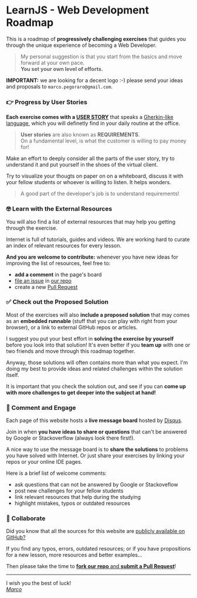 # LearnJS - Web Development Roadmap

This is a roadmap of **progressively challenging exercises** that guides you
through the unique experience of becoming a Web Developer.

> My personal suggestion is that you start from the basics and move forward
> at your own pace.  
> **You set your own level of efforts.**

**IMPORTANT:** we are looking for a decent logo :-) please send your
ideas and proposals to `marco.pegoraro@gmail.com`.

### 👉 Progress by User Stories

**Each exercise comes with a [USER STORY][1]** that speaks a
[Gherkin-like language][6], which you will definetly find in your daily routine
at the office.

> **User stories** are also known as **REQUIREMENTS**.  
> On a fundamental level, is what the customer is willing to pay money for!

Make an effort to deeply consider all the parts of the user story, try to
understand it and put yourself in the shoes of the virtual client.

Try to visualize your thougts on paper on on a whiteboard, discuss it with
your fellow students or whoever is willing to listen. It helps wonders.

> A good part of the developer's job is to understand requirements!

### 🤓 Learn with the External Resources

You will also find a list of external resources that may help you getting
through the exercise.

Internet is full of tutorials, guides and videos. We are working hard to
curate an index of relevant resources for every lesson.

**And you are welcome to contribute:** whenever you have new ideas for improving 
the list of resources, feel free to:

- **add a comment** in the page's board
- [file an issue][3] in [our repo][4]
- create a new [Pull Request][2] 


### ✅ Check out the Proposed Solution

Most of the exercises will also **include a proposed solution** that may comes as an
**embedded runnable** (stuff that you can play with right from your browser), or
a link to external GitHub repos or articles.

I suggest you put your best effort in **solving the exercise by yourself** before
you look into that solution! It's even better if you **team up** with one or two
friends and move through this roadmap together.

Anyway, those solutions will often contains more than what you expect. I'm doing
my best to provide ideas and related challenges within the solution itself.

It is important that you check the solution out, and see if you can 
**come up with more challenges to get deeper into the subject at hand!**

### 💬 Comment and Engage

Each page of this website hosts a **live message board** hosted by [Disqus][7].

Join in when **you have ideas to share or questions** that can't be answered by
Google or Stackoverflow (always look there first!).

A nice way to use the message board is to **share the solutions** to problems you
have solved with Internet. Or just share your exercises by linking your
repos or your online IDE pages.

Here is a brief list of welcome comments:

- ask questions that can not be answered by Google or Stackoveflow
- post new challenges for your fellow students
- link relevant resources that help during the studying
- highlight mistakes, typos or outdated resources

### 🙌 Collaborate

Did you know that all the sources for this website are [publicly available on GitHub?][4]

If you find any typos, errors, outdated resources; or if you have propositions for
a new lesson, more resources and better examples...

Then please take the time to [**fork our repo** and **submit a Pull Request**][2]!

---

I wish you the best of luck!  
_[Marco][5]_

[1]: https://en.wikipedia.org/wiki/User_story "User Story on Wikipedia"
[2]: https://yangsu.github.io/pull-request-tutorial/ "How to create a Pull Request"
[3]: https://help.github.com/en/articles/creating-an-issue "How to file an Issue"
[4]: https://github.com/marcopeg/learnjs "Learning WebDev on GitHub"
[5]: https://marcopeg.com "Read crazy articles on my personal pages"
[6]: https://en.wikipedia.org/wiki/Cucumber_(software)#Gherkin_language
[7]: https://disqus.com